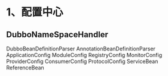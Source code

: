 # 1、配置中心

## DubboNameSpaceHandler
DubboBeanDefinitionParser
AnnotationBeanDefinitionParser
ApplicationConfig
ModuleConfig
RegistryConfig
MonitorConfig
ProviderConfig
ConsumerConfig
ProtocolConfig
ServiceBean
ReferenceBean

